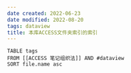 ```yaml
---
date created: 2022-06-23
date modified: 2022-08-20
tags: dataview
title: 本库ACCESS文件夹索引的索引
---
```


```dataview
TABLE tags
FROM [[ACCESS 笔记组织法]] AND #dataview
SORT file.name asc
```
